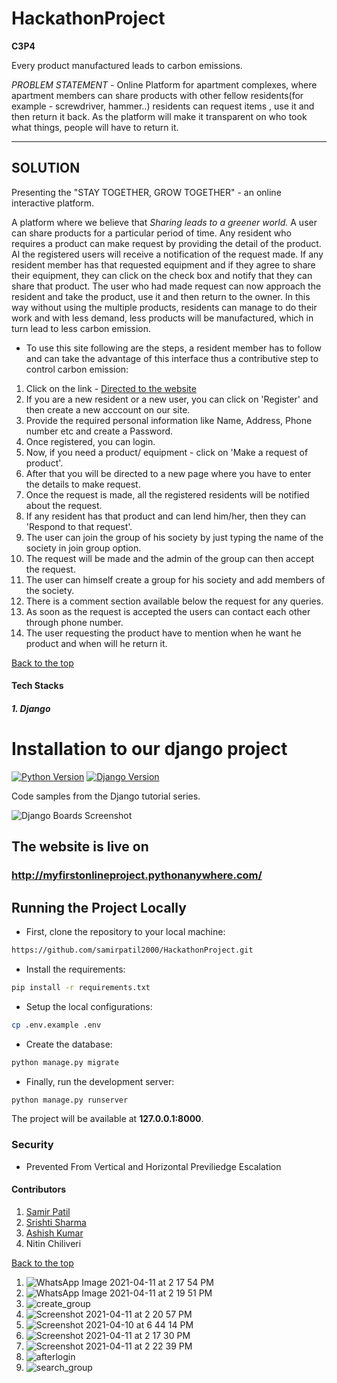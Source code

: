 # HackathonProject

**C3P4** 

Every product manufactured leads to carbon emissions.

*PROBLEM STATEMENT* - Online Platform for apartment complexes, where apartment members can share products with other fellow residents(for example - screwdriver, hammer..) residents can request items , use it and then return it back. As the platform will make it transparent on who took what things, people will have to return it.

---

## SOLUTION

Presenting the "STAY TOGETHER, GROW TOGETHER" - an online interactive platform.

A platform where we believe that _Sharing leads to a greener world._
A user can share products for a particular period of time. Any resident who requires a product can make request by providing the detail of the product. Al the registered users will receive a notification of the request made. If any resident member has that requested equipment and if they agree to share their equipment, they can click on the check box and notify that they can share that product. The user who had made request can now approach the resident and take the product, use it and then return to the owner. In this way without using the multiple products, residents can manage to do their work and with less demand, less products will be manufactured, which in turn lead to less carbon emission. 

  * To use this site following are the steps, a resident member has to follow and can take the advantage of this interface thus a contributive step to control carbon emission:

1. Click on the link - [Directed to the website](https://myfirstonlineproject.pythonanywhere.com/)
2. If you are a new resident or a new user, you can click on 'Register' and then create a new acccount on our site.
3. Provide the required personal information like Name, Address, Phone number etc and create a Password.
4. Once registered, you can login.
5. Now, if you need a product/ equipment - click on 'Make a request of product'.
6. After that you will be directed to a new page where you have to enter the details to make request.
7. Once the request is made, all the registered residents will be notified about the request.
8. If any resident has that product and can lend him/her, then they can 'Respond to that request'.
9. The user can join the group of his society by just typing the name of the society in join group option.
10. The request will be made and the admin of the group can then accept the request.
11. The user can himself create a group for his society and add members of the society.
12. There is a comment section available below the request for any queries.
13. As soon as the request is accepted the users can contact each other through phone number.
14. The user requesting the product have to mention when he want he product and when will he return it.

 [Back to the top](#HackathonProject)


#### Tech Stacks
##### 1. Django
# Installation to our django project

[![Python Version](https://img.shields.io/badge/python-3.6-brightgreen.svg)](https://python.org)
[![Django Version](https://img.shields.io/badge/django-1.11-brightgreen.svg)](https://djangoproject.com)

Code samples from the Django tutorial series.

![Django Boards Screenshot]()


## The website is live on 
### http://myfirstonlineproject.pythonanywhere.com/


## Running the Project Locally

* First, clone the repository to your local machine:

```bash
https://github.com/samirpatil2000/HackathonProject.git
```

* Install the requirements:

```bash
pip install -r requirements.txt
```

* Setup the local configurations:

```bash
cp .env.example .env
```

* Create the database:

```bash
python manage.py migrate
```

* Finally, run the development server:

```bash
python manage.py runserver
```

The project will be available at **127.0.0.1:8000**.


### Security
* Prevented From Vertical and Horizontal Previliedge Escalation



#### Contributors

1. [Samir Patil](https://github.com/samirpatil2000)
2. [Srishti Sharma](https://github.com/Srishti-10-0)
3. [Ashish Kumar](https://github.com/Ashishk12372)
4. Nitin Chiliveri




[Back to the top](#HackathonProject)



1. ![WhatsApp Image 2021-04-11 at 2 17 54 PM](https://user-images.githubusercontent.com/80915437/114298193-d3abe680-9ad2-11eb-894c-a57de4399296.jpeg)
2. ![WhatsApp Image 2021-04-11 at 2 19 51 PM](https://user-images.githubusercontent.com/80915437/114298194-d4dd1380-9ad2-11eb-83e0-8a52a5c2aed3.jpeg)
3. ![create_group](https://user-images.githubusercontent.com/80915437/114298195-d575aa00-9ad2-11eb-9c24-2549dc564757.png)
4. ![Screenshot 2021-04-11 at 2 20 57 PM](https://user-images.githubusercontent.com/80915437/114298196-d575aa00-9ad2-11eb-81c8-a6c27b97d9a0.png)
5. ![Screenshot 2021-04-10 at 6 44 14 PM](https://user-images.githubusercontent.com/80915437/114298200-d6a6d700-9ad2-11eb-9f05-f68b9c20affa.png)
6. ![Screenshot 2021-04-11 at 2 17 30 PM](https://user-images.githubusercontent.com/80915437/114298201-d73f6d80-9ad2-11eb-8014-f2be92ca274f.png)
7. ![Screenshot 2021-04-11 at 2 22 39 PM](https://user-images.githubusercontent.com/80915437/114298202-d73f6d80-9ad2-11eb-9cc5-e34a777a0fc4.png)
8. ![afterlogin](https://user-images.githubusercontent.com/80915437/114298203-d7d80400-9ad2-11eb-9d04-b09d2363024a.png)
9. ![search_group](https://user-images.githubusercontent.com/80915437/114298204-d7d80400-9ad2-11eb-9348-3e24f0df3d9c.png)


